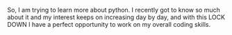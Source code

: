 So, I am trying to learn more about python.
I recently got to know so much about it and my interest keeps on increasing day by day,
and with this LOCK DOWN I have a perfect
opportunity to work on my overall coding skills.



